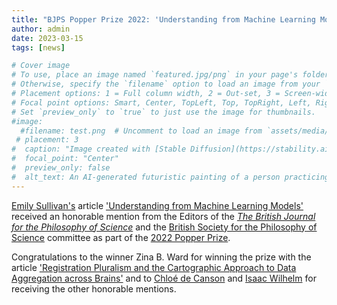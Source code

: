 ```yaml
---
title: "BJPS Popper Prize 2022: 'Understanding from Machine Learning Models' receives an honorable mention"
author: admin
date: 2023-03-15
tags: [news]

# Cover image
# To use, place an image named `featured.jpg/png` in your page's folder.
# Otherwise, specify the `filename` option to load an image from your `assets/media/` folder.
# Placement options: 1 = Full column width, 2 = Out-set, 3 = Screen-width
# Focal point options: Smart, Center, TopLeft, Top, TopRight, Left, Right, BottomLeft, Bottom, BottomRight
# Set `preview_only` to `true` to just use the image for thumbnails.
#image:
  #filename: test.png  # Uncomment to load an image from `assets/media/` instead.
 # placement: 3
#  caption: "Image created with [Stable Diffusion](https://stability.ai/blog/stable-diffusion-public-release) (prompt: a futuristic painting of a person practicing mindfulness in the chaos of modern life)"
#  focal_point: "Center"
#  preview_only: false
#  alt_text: An AI-generated futuristic painting of a person practicing mindfulness in the chaos of modern life.
---
```


[Emily Sullivan's](/people/) article ['Understanding from Machine Learning Models'](https://ephil.ai/publication/understanding-ml-models/) received an honorable mention from the Editors of the [*The British Journal for the Philosophy of Science*](https://www.journals.uchicago.edu/toc/bjps/current) and the [British Society for the Philosophy of Science](https://www.thebsps.org) committee as part of the [2022 Popper Prize](https://www.thebsps.org/auxhyp/bjps-popper-prize-2022/).

Congratulations to the winner Zina B. Ward for winning the prize with the article ['Registration Pluralism and the Cartographic Approach to Data Aggregation across Brains'](https://www.journals.uchicago.edu/doi/10.1093/bjps/axz027) and to [Chloé de Canson](https://www.journals.uchicago.edu/doi/10.1093/bjps/axaa001) and [Isaac Wilhelm](https://www.journals.uchicago.edu/doi/10.1093/bjps/axz016) for receiving the other honorable mentions.